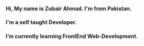 #### Hi, My name is Zubair Ahmad. I'm from Pakistan.

#### I'm a self taught Developer.
 
#### I’m currently learning FrontEnd Web-Development.
